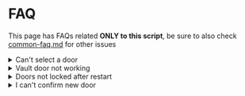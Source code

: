 # FAQ

This page has FAQs related **ONLY to this script**, be sure to also check [common-faq.md](../jaksams-scripts/common-faq.md "mention") for other issues

<details>

<summary>Can't select a door</summary>

If you can't select a door, it means that the door model is not in the allowed doors list

To add the door model in the list, you can press **H** while selecting the doors

In case you can't select the door after pressing H, these are the possible reasons:

* You have a script which adds a weapon on your character
* The door is not usable for some reasons, if it's a modded MLO is probably fault of it

</details>

<details>

<summary>Vault door not working</summary>

If a certain door is not working with the vault option, you have to try **both** the ratio and heading options

About the heading, you'll have to find on your own which headings fit better for that door (0-360 are the min/max values), or you can use the simple button to find it, it's in the script

Be sure to try different speeds (like trying a slower speed)

_If a door doesn't work at all, there is nothing possible to do_

</details>

<details>

<summary>Doors not locked after restart</summary>

If a door is not locked when it should after script/server restart, it means you enabled the option to save the door lock state in the script menu settings

</details>

<details>

<summary>I can't confirm new door</summary>

If you can't confirm a new door with ENTER key, you can edit the keys in `integrations/cl_integrations.lua` file

</details>
